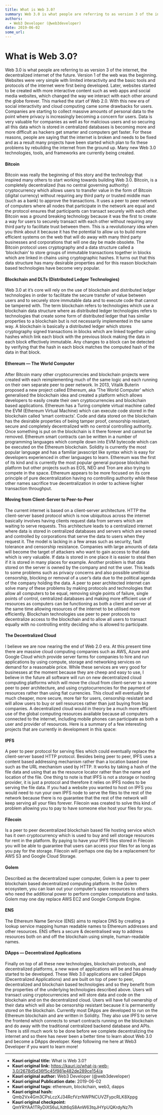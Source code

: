```yaml
---
title: What is Web 3.0?
summary: Web 3.0 is what people are referring to as version 3 of the internet, the decentralized internet of the future. Version 1 of the web was the beginning. Websites were very simple with limited interactivity and the basic tools and protocols of the internet were first being developed. Later, websites started to be created with more interactive content such as web apps and social media websites, which changed the way we interact with each other around the globe forever. This marked the start of Web
authors:
  - Web3 Developer (@web3developer)
date: 2019-06-02
some_url: 
---
```


# What is Web 3.0?


Web 3.0 is what people are referring to as version 3 of the internet, the decentralized internet of the future. Version 1 of the web was the beginning. Websites were very simple with limited interactivity and the basic tools and protocols of the internet were first being developed. Later, websites started to be created with more interactive content such as web apps and social media websites, which changed the way we interact with each other around the globe forever. This marked the start of Web 2.0.
With this new era of social interactivity and cloud computing came some drawbacks for users. Companies are starting to collect massive amounts of personal data to the point where privacy is increasingly becoming a concern for users. Data is very valuable for companies as well as for malicious users and so securing all this data which is stored in centralized databases is becoming more and more difficult as hackers get smarter and computers get faster. For these reasons, people are saying that the internet is broken and needs to be fixed and as a result many projects have been started which plan to fix these problems by rebuilding the internet from the ground up. Many new Web 3.0 technologies, tools, and frameworks are currently being created.

#### Bitcoin
Bitcoin was really the beginning of this story and the technology that inspired many others to start working towards building Web 3.0. Bitcoin, is a completely decentralized (has no central governing authority) cryptocurrency which allows users to transfer value in the form of Bitcoin (digital currency) without requiring any third party or trusted middle man (such as a bank) to approve the transactions. It uses a peer to peer network of computers where all nodes that participate in the network are equal and the protocol ensures that participants can transact securely with each other.
Bitcoin was a ground breaking technology because it was the first to create a way for users to securely transact with each other without requiring any third party to facilitate trust between them. This is a revolutionary idea when you think about it because it has the potential to allow us to build more efficient systems on the web that will do away with many third party businesses and corporations that will one day be made obsolete.
The Bitcoin protocol uses cryptography and a data structure called a ‘blockchain’ to store groups of immutable transactions together in blocks which are linked in chains using cryptographic hashes. It turns out that this data structure has many desirable properties and for this reason blockchain based technologies have become very popular.

#### Blockchain and DLTs (Distributed Ledger Technologies)
Web 3.0 at it’s core will rely on the use of blockchain and distributed ledger technologies in order to facilitate the secure transfer of value between users and to securely store immutable data and to execute code that cannot be tampered with. The term blockchain refers to technologies which use a blockchain data structure where as distributed ledger technologies refers to technologies that create some form of distributed ledger that has similar properties to a blockchain but is not necessarily implemented in the same way.
A blockchain is basically a distributed ledger which stores cryptography signed transactions in blocks which are linked together using hashes which link each block with the previous block making the data in each block effectively immutable. Any changes to a block can be detected by verifying that the hash in each block matches the computed hash of the data in that block.

#### Ethereum — The World Computer
After Bitcoin many other cryptocurrencies and blockchain projects were created with each reimplementing much of the same logic and each running on their own separate peer to peer network. In 2013, Vitalik Buterin proposed a new project called Ethereum, aka ‘The World Computer’ which generalised the blockchain idea and created a platform which allows developers to easily create their own cryptocurrencies and blockchain based applications.
Ethereum has a Turing complete virtual machine called the EVM (Ethereum Virtual Machine) which can execute code stored in the blockchain called ‘smart contracts’. Code and data stored on the blockchain has the desirable properties of being tamper proof, censorship resistant, secure and completely decentralized with no central controlling authority. Once something is put on the blockchain is it there forever and cannot be removed. Ethereum smart contracts can be written in a number of programming languages which compile down into EVM bytecode which can be executed on the Ethereum blockchain. Solidity is currently the most popular language and has a familiar javascript like syntax which is easy for developers experienced in other languages to learn.
Ethereum was the first of its kind and is currently the most popular general purpose blockchain platform but other projects such as EOS, NEO and Tron are also trying to compete in the space. Ethereum appears to be more focused on its core principle of pure decentralization having no controlling authority while these other names sacrifice true decentralization in order to achieve higher transaction throughput.

#### Moving from Client-Server to Peer-to-Peer
The current internet is based on a client-server architecture. HTTP the client-server based protocol which is now ubiquitous across the internet basically involves having clients request data from servers which are waiting to serve requests. This architecture leads to a centralized internet where data is stored in centralized databases and servers which are owned and controlled by corporations that serve the data to users when they request it. The model is lacking in a few areas such as security, fault tolerance and censorship resistance. Companies with large amounts of data will become the target of attackers who want to gain access to that data which is very valuable. If data is stored in one place it is easier to steal then if it is stored in many places for example. Another problem is that data stored on the server is owned by the company and not the user. This leads to some problems such as privacy concerns and also possible unethical censorship, blocking or removal of a user’s data due to the political agenda of the company holding the data.
A peer to peer architected internet can solve many of these problems by making protocols and technologies that allow all computers to be equal, removing single points of failure, single points of control, centralized databases and making more efficient use of resources as computers can be functioning as both a client and server at the same time allowing resources of the internet to be utilised more efficiently. Blockchain technologies use peer to peer protocols to decentralize access to the blockchain and to allow all users to transact equally with no controlling entity deciding who is allowed to participate.

#### The Decentralized Cloud
I believe we are now nearing the end of Web 2.0 era. At this present time there are massive cloud computing companies such as AWS, Azure and Google Cloud which provide server farms for companies to hire and run applications by using compute, storage and networking services on demand for a reasonable price. While these services are very good for businesses at the moment because they are cheep and easy to use, I believe in the future all software will run on new decentralized cloud computing platforms which will move the cloud from client-server to a more peer to peer architecture, and using cryptocurrencies for the payment of resources rather than using fiat currencies. This cloud will eventually be much cheaper, more secure, more fair for users, censorship resistant and will allow users to buy or sell resources rather than just buying from big companies. A decentralized cloud would in theory be a much more efficient use of the global computing resources available because all computers connected to the internet, including mobile phones can participate as both a user and provider of resources. Here is a summary of a few interesting projects that are currently in development in this space:

#### IPFS
A peer to peer protocol for serving files which could eventually replace the client-server based HTTP protocol. Besides being peer to peer, IPFS uses a content based addressing mechanism rather than a location based one such as the URL mechanism used by HTTP. It works by taking a hash of the file data and using that as the resource locator rather than the name and location of the file. One thing to note is that IPFS is not a storage or hosting provider, it is just a protocol and therefore it relies on IPFS nodes to be serving the file data. If you had a website you wanted to host on IPFS you would need to run your own IPFS node to serve the files to the rest of the network because there is no guarantee that the rest of the network will keep serving all your files forever. Filecoin was created to solve this kind of problem allowing you to pay to have someone else host your files for you.

#### Filecoin
Is a peer to peer decentralized blockchain based file hosting service which has it own cryptocurrency which is used to buy and sell storage resources for rent in the platform. By paying to have your IPFS files stored in Filecoin you will be able to guarantee that users can access your files for as long as you pay for the storage. Filecoin will perhaps one day be a replacement for AWS S3 and Google Cloud Storage.

#### Golem
Described as the decentralized super computer, Golem is a peer to peer blockchain based decentralized computing platform. In the Golem ecosystem, you can loan out your computer’s spare resources to others who need the additional power to perform complex computations and tasks. Golem may one day replace AWS EC2 and Google Compute Engine.

#### ENS
The Ethereum Name Service (ENS) aims to replace DNS by creating a lookup service mapping human readable names to Ethereum addresses and other resources. ENS offers a secure & decentralised way to address resources both on and off the blockchain using simple, human-readable names.

#### DApps — Decentralized Applications
Finally on top of all these new technologies, blockchain protocols, and decentralized platforms, a new wave of applications will be and has already started to be developed. These Web 3.0 applications are called DApps (Decentralized Applications) and are built on top of peer to peer, decentralized and blockchain based technologies and so they benefit from the properties of the underlying technologies described above. Users will transact using cryptocurrencies and will store data and code on the blockchain and on the decentralized cloud.
Users will have full ownership of their data which will also be censorship resistant because it is permanently stored on the blockchain. Currently most DApps are developed to run on the Ethereum blockchain and are written in Solidity. They also use IPFS to serve the frontend which connects to smart contracts running on the blockchain and do away with the traditional centralized backend database and APIs. There is still much work to be done before we complete decentralizing the internet and so there has never been a better time to learn about Web 3.0 and become a DApps developer. Keep following me here at Web3 Developer if you want to learn more!



---

- **Kauri original title:** What is Web 3.0?
- **Kauri original link:** https://kauri.io/what-is-web-3.0/2678d5d36f5c45f981e482de289ce154/a
- **Kauri original author:** Web3 Developer (@web3developer)
- **Kauri original Publication date:** 2019-06-02
- **Kauri original tags:** ethereum, blockchain, web3, dapps
- **Kauri original hash:** Qmb2Vx4Gm3CPsLczXJ34RcfVzrNWPNCUVZFypcRLK8Xppg
- **Kauri original checkpoint:** QmYRYAA1TRyDiXS6uLXdt6qS8AnW63tqJHYpUQKrdyNz7h



